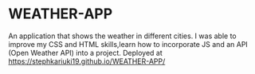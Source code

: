# WEATHER-APP
An application that shows the weather in different cities.
I was able to improve my CSS and HTML skills,learn how to incorporate JS and an API (Open Weather API) into a project.
Deployed at https://stephkariuki19.github.io/WEATHER-APP/
